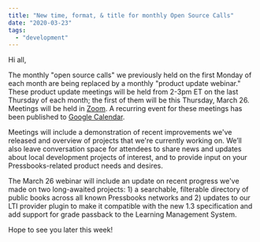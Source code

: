 ```yaml
---
title: "New time, format, & title for monthly Open Source Calls"
date: "2020-03-23"
tags: 
  - "development"
---
```


Hi all,

The monthly "open source calls" we previously held on the first Monday of each month are being replaced by a monthly "product update webinar." These product update meetings will be held from 2-3pm ET on the last Thursday of each month; the first of them will be this Thursday, March 26. Meetings will be held in [Zoom](https://zoom.us/j/583078361). A recurring event for these meetings has been published to [Google Calendar]( https://calendar.google.com/event?action=TEMPLATE&tmeid=N3BqbXBsbTRhMW1pMmVlbDNnYWRmNDVvN2tfMjAyMDAzMjZUMTgwMDAwWiBzdGVlbEBwcmVzc2Jvb2tzLmNvbQ&tmsrc=steel%40pressbooks.com&scp=ALL).

Meetings will include a demonstration of recent improvements we've released and overview of projects that we're currently working on. We’ll also leave conversation space for attendees to share news and updates about local development projects of interest, and to provide input on your Pressbooks-related product needs and desires.

The March 26 webinar will include an update on recent progress we've made on two long-awaited projects: 1) a searchable, filterable directory of public books across all known Pressbooks networks and 2) updates to our LTI provider plugin to make it compatible with the new 1.3 specification and add support for grade passback to the Learning Management System.

Hope to see you later this week!
